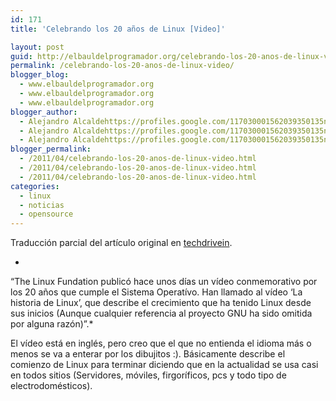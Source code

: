 ```yaml
---
id: 171
title: 'Celebrando los 20 años de Linux [Video]'

layout: post
guid: http://elbauldelprogramador.org/celebrando-los-20-anos-de-linux-video/
permalink: /celebrando-los-20-anos-de-linux-video/
blogger_blog:
  - www.elbauldelprogramador.org
  - www.elbauldelprogramador.org
  - www.elbauldelprogramador.org
blogger_author:
  - Alejandro Alcaldehttps://profiles.google.com/117030001562039350135noreply@blogger.com
  - Alejandro Alcaldehttps://profiles.google.com/117030001562039350135noreply@blogger.com
  - Alejandro Alcaldehttps://profiles.google.com/117030001562039350135noreply@blogger.com
blogger_permalink:
  - /2011/04/celebrando-los-20-anos-de-linux-video.html
  - /2011/04/celebrando-los-20-anos-de-linux-video.html
  - /2011/04/celebrando-los-20-anos-de-linux-video.html
categories:
  - linux
  - noticias
  - opensource
---
```

<div class="iconews">
</div>

Traducción parcial del artículo original en [techdrivein][1].

*  
&#8220;The Linux Fundation publicó hace unos días un vídeo conmemorativo por los 20 años que cumple el Sistema Operatívo. Han llamado al vídeo &#8216;La historia de Linux&#8217;, que describe el crecimiento que ha tenido Linux desde sus inicios (Aunque cualquier referencia al proyecto GNU ha sido omitida por alguna razón)&#8221;.*

  
<!--more-->

El vídeo está en inglés, pero creo que el que no entienda el idioma más o menos se va a enterar por los dibujitos :). Básicamente describe el comienzo de Linux para terminar diciendo que en la actualidad se usa casi en todos sitios (Servidores, móviles, firgoríficos, pcs y todo tipo de electrodomésticos).





 [1]: http://www.techdrivein.com/2011/04/celebrating-20-years-of-linuxvideo.html
